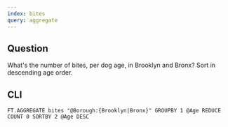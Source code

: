 ```yaml
---
index: bites
query: aggregate
---
```


## Question

What's the number of bites, per dog age, in Brooklyn and Bronx? Sort in descending age order.

## CLI

```
FT.AGGREGATE bites "@Borough:{Brooklyn|Bronx}" GROUPBY 1 @Age REDUCE COUNT 0 SORTBY 2 @Age DESC
```